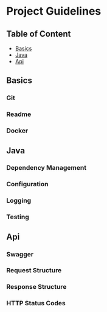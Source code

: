 Project Guidelines
==================

## Table of Content

- [Basics](#basics)
- [Java](#java)
- [Api](#api)

## Basics

### Git

### Readme

### Docker

## Java

### Dependency Management

### Configuration

### Logging

### Testing

## Api

### Swagger

### Request Structure

### Response Structure

### HTTP Status Codes
